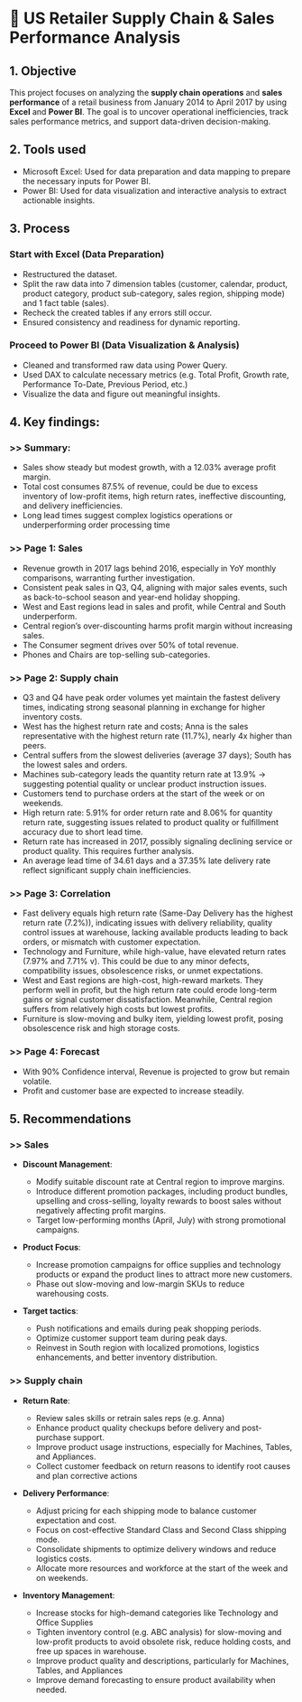 # 🚚 US Retailer Supply Chain & Sales Performance Analysis

## 1. Objective

This project focuses on analyzing the **supply chain operations** and **sales performance** of a retail business from January 2014 to April 2017 by using **Excel** and **Power BI**. The goal is to uncover operational inefficiencies, track sales performance metrics, and support data-driven decision-making.

## 2. Tools used

- Microsoft Excel: Used for data preparation and data mapping to prepare the necessary inputs for Power BI.  
- Power BI: Used for data visualization and interactive analysis to extract actionable insights.

## 3. Process

### Start with Excel (Data Preparation)

- Restructured the dataset.  
- Split the raw data into 7 dimension tables (customer, calendar, product, product category, product sub-category, sales region, shipping mode) and 1 fact table (sales).  
- Recheck the created tables if any errors still occur.  
- Ensured consistency and readiness for dynamic reporting.

### Proceed to Power BI (Data Visualization & Analysis)

- Cleaned and transformed raw data using Power Query.  
- Used DAX to calculate necessary metrics (e.g. Total Profit, Growth rate, Performance To-Date, Previous Period, etc.)  
- Visualize the data and figure out meaningful insights.

## 4. Key findings:

### >> Summary:

- Sales show steady but modest growth, with a 12.03% average profit margin.  
- Total cost consumes 87.5% of revenue, could be due to excess inventory of low-profit items, high return rates, ineffective discounting, and delivery inefficiencies.  
- Long lead times suggest complex logistics operations or underperforming order processing time

### >> Page 1: Sales

- Revenue growth in 2017 lags behind 2016, especially in YoY monthly comparisons, warranting further investigation.  
- Consistent peak sales in Q3, Q4, aligning with major sales events, such as back-to-school season and year-end holiday shopping.  
- West and East regions lead in sales and profit, while Central and South underperform.  
- Central region’s over-discounting harms profit margin without increasing sales.  
- The Consumer segment drives over 50% of total revenue.  
- Phones and Chairs are top-selling sub-categories.

### >> Page 2: Supply chain

- Q3 and Q4 have peak order volumes yet maintain the fastest delivery times, indicating strong seasonal planning in exchange for higher inventory costs.  
- West has the highest return rate and costs; Anna is the sales representative with the highest return rate (11.7%), nearly 4x higher than peers.  
- Central suffers from the slowest deliveries (average 37 days); South has the lowest sales and orders.  
- Machines sub-category leads the quantity return rate at 13.9% → suggesting potential quality or unclear product instruction issues.  
- Customers tend to purchase orders at the start of the week or on weekends.  
- High return rate: 5.91% for order return rate and 8.06% for quantity return rate, suggesting issues related to product quality or fulfillment accuracy due to short lead time.  
- Return rate has increased in 2017, possibly signaling declining service or product quality. This requires further analysis.  
- An average lead time of 34.61 days and a 37.35% late delivery rate reflect significant supply chain inefficiencies.

### >> Page 3: Correlation

- Fast delivery equals high return rate (Same-Day Delivery has the highest return rate (7.2%)), indicating issues with delivery reliability, quality control issues at warehouse, lacking available products leading to back orders, or mismatch with customer expectation.  
- Technology and Furniture, while high-value, have elevated return rates (7.97% and 7.71% v). This could be due to any minor defects, compatibility issues, obsolescence risks, or unmet expectations.  
- West and East regions are high-cost, high-reward markets. They perform well in profit, but the high return rate could erode long-term gains or signal customer dissatisfaction. Meanwhile, Central region suffers from relatively high costs but lowest profits.  
- Furniture is slow-moving and bulky item, yielding lowest profit, posing obsolescence risk and high storage costs.

### >> Page 4: Forecast

- With 90% Confidence interval, Revenue is projected to grow but remain volatile.  
- Profit and customer base are expected to increase steadily.

## 5. Recommendations

### >> Sales

- **Discount Management**:  
    - Modify suitable discount rate at Central region to improve margins.  
    - Introduce different promotion packages, including product bundles, upselling and cross-selling, loyalty rewards to boost sales without negatively affecting profit margins.  
    - Target low-performing months (April, July) with strong promotional campaigns.

- **Product Focus**:  
    - Increase promotion campaigns for office supplies and technology products or expand the product lines to attract more new customers.  
    - Phase out slow-moving and low-margin SKUs to reduce warehousing costs.

- **Target tactics**:  
    - Push notifications and emails during peak shopping periods.  
    - Optimize customer support team during peak days.  
    - Reinvest in South region with localized promotions, logistics enhancements, and better inventory distribution.

### >> Supply chain

- **Return Rate**:  
    - Review sales skills or retrain sales reps (e.g. Anna)  
    - Enhance product quality checkups before delivery and post-purchase support.  
    - Improve product usage instructions, especially for Machines, Tables, and Appliances.  
    - Collect customer feedback on return reasons to identify root causes and plan corrective actions

- **Delivery Performance**:  
    - Adjust pricing for each shipping mode to balance customer expectation and cost.  
    - Focus on cost-effective Standard Class and Second Class shipping mode.  
    - Consolidate shipments to optimize delivery windows and reduce logistics costs.  
    - Allocate more resources and workforce at the start of the week and on weekends.

- **Inventory Management**:  
    - Increase stocks for high-demand categories like Technology and Office Supplies  
    - Tighten inventory control (e.g. ABC analysis) for slow-moving and low-profit products to avoid obsolete risk, reduce holding costs, and free up spaces in warehouse.  
    - Improve product quality and descriptions, particularly for Machines, Tables, and Appliances  
    - Improve demand forecasting to ensure product availability when needed.
